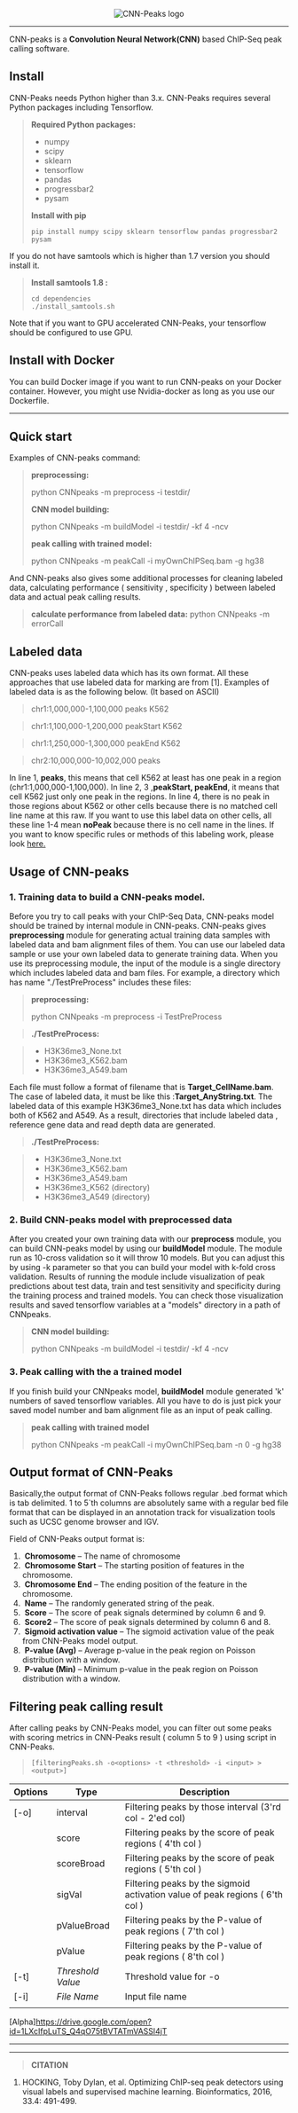 
<p align="center">
    <img src="https://github.com/odb9402/ConvPeaks/blob/master/CNNpeaks.png" alt="CNN-Peaks logo">
</p>

----------

CNN-peaks is a **Convolution Neural Network(CNN)** based ChIP-Seq peak calling software. 

Install
-------------

CNN-Peaks needs Python higher than 3.x. CNN-Peaks requires several Python packages including Tensorflow. 

> **Required Python packages:**
>
> -  numpy
> -  scipy
> -  sklearn
> -  tensorflow
> -  pandas
> -  progressbar2
> -  pysam
>
> **Install with pip**
>
> ```
> pip install numpy scipy sklearn tensorflow pandas progressbar2 pysam
> ```



If you do not have samtools which is higher than 1.7 version you should install it.

> **Install samtools 1.8 :**
>
> ```
> cd dependencies
> ./install_samtools.sh
> ```
>
> 

Note that if you want to GPU accelerated CNN-Peaks, your tensorflow should be configured to use GPU.

Install with Docker
-------------

You can build Docker image if you want to run CNN-peaks on your Docker container. However, you might use Nvidia-docker as long as you use our Dockerfile.

---------

Quick start
-------------
Examples of CNN-peaks command:


> **preprocessing:**
>
> python CNNpeaks -m preprocess -i testdir/
>
> **CNN model building:**
>
> python CNNpeaks -m buildModel -i testdir/ -kf 4 -ncv
>
> **peak calling with trained model:**
>
> python CNNpeaks -m peakCall -i myOwnChIPSeq.bam -g hg38

And CNN-peaks also gives some additional processes for cleaning labeled data, calculating performance ( sensitivity , specificity ) between labeled data and actual peak calling results.



> **calculate performance from labeled data:**
> python CNNpeaks -m errorCall 





Labeled data
--------------- 
CNN-peaks uses labeled data which has its own format. All these approaches that use labeled data for marking are from [1]. Examples of labeled data is as the following below. (It based on ASCII)


> chr1:1,000,000-1,100,000 peaks K562

> chr1:1,100,000-1,200,000 peakStart K562

> chr1:1,250,000-1,300,000 peakEnd K562

> chr2:10,000,000-10,002,000 peaks


In line 1, **peaks**, this means that cell K562 at least has one peak in a region (chr1:1,000,000-1,100,000). In line 2, 3 ,**peakStart, peakEnd**,  it means that cell K562 just only one peak in the regions. In line 4, there is no peak in those regions about K562 or other cells because there is no matched cell line name at this raw. If you want to use this label data on other cells,  all these line 1-4 mean **noPeak** because there is no cell name in  the lines.  If you want to know specific rules or methods of this labeling work, please look [here.](https://academic.oup.com/bioinformatics/article/33/4/491/2608653/Optimizing-ChIP-seq-peak-detectors-using-visual)


Usage of CNN-peaks
---------------
### **1. Training data to build a CNN-peaks model.**

Before you try to call peaks with your ChIP-Seq Data, CNN-peaks model should be trained by internal module in CNN-peaks. CNN-peaks gives **preprocessing** module for generating actual training data samples with labeled data and bam alignment files of them. You can use our labeled data sample or use your own labeled data to generate training data. When you use its preprocessing module, the input of the module is a single directory which includes labeled data and bam files. For example, a directory which has name "./TestPreProcess" includes these files:

> **preprocessing:**
>
> python CNNpeaks -m preprocess -i TestPreProcess

> **./TestPreProcess:**

> - H3K36me3_None.txt 
> - H3K36me3_K562.bam
> - H3K36me3_A549.bam

Each file must follow a format of filename that is **Target_CellName.bam**. The case of labeled data, it must be like this :**Target_AnyString.txt**. The labeled data of this example H3K36me3_None.txt has data which includes both of K562 and A549.
As a result, directories that include labeled data , reference gene data and read depth data are generated.

> **./TestPreProcess:**

> - H3K36me3_None.txt 
> - H3K36me3_K562.bam
> - H3K36me3_A549.bam
> - H3K36me3_K562 (directory)
> - H3K36me3_A549 (directory)



### **2. Build CNN-peaks model with preprocessed data**

After you created your own training data with our **preprocess** module, you can build CNN-peaks model by using our **buildModel** module. The module run as 10-cross validation so it will throw 10 models. But you can adjust this by using -k parameter so that you can build your model with k-fold cross validation. Results of running the module include visualization of peak predictions about test data, train and test sensitivity and specificity during the training process and trained models. You can check those visualization results and saved tensorflow variables at a "models" directory in a path of CNNpeaks.

> **CNN model building:**
>
> python CNNpeaks -m buildModel -i testdir/ -kf 4 -ncv



### **3. Peak calling with the a trained model**

If you finish build your CNNpeaks model, **buildModel** module generated 'k' numbers of saved tensorflow variables. All you have to do is just pick your saved model number and bam alignment file as an input of peak calling.

> **peak calling with trained model**
>
> python CNNpeaks -m peakCall -i myOwnChIPSeq.bam -n 0 -g hg38



## Output format of CNN-Peaks

Basically,the output format of CNN-Peaks follows regular .bed format which is tab delimited. 1 to 5`th columns are absolutely same with a regular bed file format that can be displayed in an annotation track for visualization tools such as UCSC genome browser and IGV.

Field of CNN-Peaks output format is:

1. ​       **Chromosome** – The name of chromosome
2. ​       **Chromosome Start** – The starting position of features in the chromosome.
3. ​       **Chromosome End** – The ending position of the feature in the chromosome.
4. ​       **Name** – The randomly generated string of the peak.
5. ​        **Score** – The score of peak signals determined by column 6 and 9.
6. ​        **Score2** – The score of peak signals determined by column 6 and 8.
7. ​        **Sigmoid activation value** – The sigmoid activation value of the peak from CNN-Peaks model output.
8. ​       **P-value (Avg)** – Average p-value in the peak region on Poisson distribution with a window.
9. ​       **P-value (Min)** – Minimum p-value in the peak region on Poisson distribution with a window.



## Filtering peak calling result

After calling peaks by CNN-Peaks model, you can filter out some peaks with scoring metrics in CNN-Peaks result ( column 5 to 9 ) using script in CNN-Peaks.

> ```
> [filteringPeaks.sh -o<options> -t <threshold> -i <input> > <output>]
> ```

| Options | Type              | Description                                                  |
| ------- | ----------------- | ------------------------------------------------------------ |
| [-o]    | interval          | Filtering peaks by those interval (3'rd col - 2'ed col)      |
|         | score             | Filtering peaks by the score of peak regions ( 4'th col )    |
|         | scoreBroad        | Filtering peaks by the score of peak regions ( 5'th col )    |
|         | sigVal            | Filtering peaks by the sigmoid activation value of peak regions ( 6'th col ) |
|         | pValueBroad       | Filtering peaks by the P-value of peak regions ( 7'th col )  |
|         | pValue            | Filtering peaks by the P-value of peak regions ( 8'th col )  |
| [-t]    | *Threshold Value* | Threshold value for -o                                       |
| [-i]    | *File Name*       | Input file name                                              |
|         |                   |                                                              |


[Alpha]https://drive.google.com/open?id=1LXcIfpLuTS_Q4qO75tBVTATmVASSl4jT

------
------
>**CITATION**

1. HOCKING, Toby Dylan, et al. Optimizing ChIP-seq peak detectors using visual labels and supervised machine learning. Bioinformatics, 2016, 33.4: 491-499.
